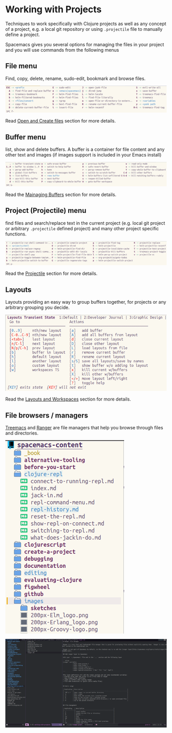 # Working with Projects

Techniques to work specifically with Clojure projects as well as any concept of a project, e.g. a local git repository or using `.projectile` file to manually define a project.

Spacemacs gives you several options for managing the files in your project and you will use commands from the following menus


## File menu

Find, copy, delete, rename, sudo-edit, bookmark and browse files.

![Spacemacs - File menu](/images/spacemacs-file-menu.png)

Read [Open and Create files](open-and-create-files.md) section for more details.


## Buffer menu

list, show and delete buffers.  A buffer is a container for file content and any other text and images (if images support is included in your Emacs install)

![Spacemacs - Buffer menu](/images/spacemacs-buffer-menu.png)

Read the [Mainaging Buffers](managing-buffers.md) section for more details.


## Project (Projectile) menu

find files and search/replace text in the current project (e.g. local git project or arbitrary `.projectile` defined project) and many other project specific functions.

![Spacemacs - Project menu](/images/spacemacs-project-menu.png)

Read the [Projectile](projectile.md) section for more details.


## Layouts

Layouts providing an easy way to group buffers together, for projects or any arbitrary grouping you decide.

![Spacemacs - Project menu](/images/spacemacs-layouts-help.png)

Read the [Layouts and Workspaces](layouts.md) section for more details.


## File browsers / managers

[Treemacs](treemacs.md) and [Ranger](ranger.md) are file managers that help you browse through files and directories.

![Treemacs](/images/spacemacs-treemacs-project-example.png)

![Spacemacs - Ranger file manager](/images/spacemacs-ranger-example-book.png)
